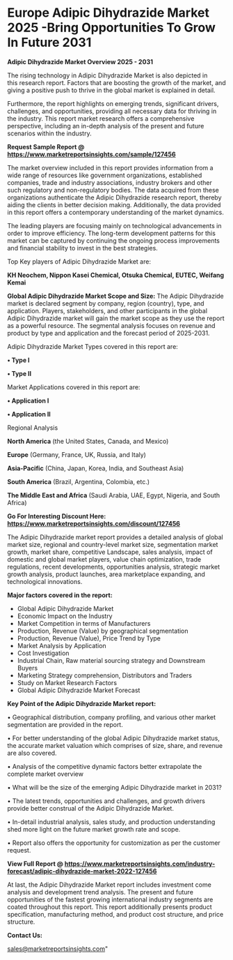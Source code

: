  # Europe Adipic Dihydrazide Market 2025 -Bring Opportunities To Grow In Future 2031

<Strong> Adipic Dihydrazide Market Overview 2025 - 2031</strong>

The rising technology in Adipic Dihydrazide Market is also depicted in this research report. Factors that are boosting the growth of the market, and giving a positive push to thrive in the global market is explained in detail.

Furthermore, the report highlights on emerging trends, significant drivers, challenges, and opportunities, providing all necessary data for thriving in the industry. This report market research offers a comprehensive perspective, including an in-depth analysis of the present and future scenarios within the industry.

<strong>Request Sample Report @ <a href=https://www.marketreportsinsights.com/sample/127456>https://www.marketreportsinsights.com/sample/127456</a></strong>

The market overview included in this report provides information from a wide range of resources like government organizations, established companies, trade and industry associations, industry brokers and other such regulatory and non-regulatory bodies. The data acquired from these organizations authenticate the Adipic Dihydrazide research report, thereby aiding the clients in better decision making. Additionally, the data provided in this report offers a contemporary understanding of the market dynamics.

The leading players are focusing mainly on technological advancements in order to improve efficiency. The long-term development patterns for this market can be captured by continuing the ongoing process improvements and financial stability to invest in the best strategies.

Top Key players of Adipic Dihydrazide Market are:

<strong>KH Neochem, Nippon Kasei Chemical, Otsuka Chemical, EUTEC, Weifang Kemai</strong>

<strong><b>Global Adipic Dihydrazide Market Scope and Size:</b></strong>
The Adipic Dihydrazide market is declared segment by company, region (country), type, and application. Players, stakeholders, and other participants in the global Adipic Dihydrazide market will gain the market scope as they use the report as a powerful resource. The segmental analysis focuses on revenue and product by type and application and the forecast period of 2025-2031.

Adipic Dihydrazide Market Types covered in this report are:

<strong>• Type I

• Type II</strong>

Market Applications covered in this report are:

<strong>• Application I

• Application II</strong> 

Regional Analysis

<strong>North America</strong> (the United States, Canada, and Mexico)

<strong>Europe</strong> (Germany, France, UK, Russia, and Italy)

<strong>Asia-Pacific</strong> (China, Japan, Korea, India, and Southeast Asia)

<strong>South America</strong> (Brazil, Argentina, Colombia, etc.)

<strong>The Middle East and Africa</strong> (Saudi Arabia, UAE, Egypt, Nigeria, and South Africa)

<strong>Go For Interesting Discount Here: <a href=https://www.marketreportsinsights.com/discount/127456>https://www.marketreportsinsights.com/discount/127456</a></strong>

The Adipic Dihydrazide market report provides a detailed analysis of global market size, regional and country-level market size, segmentation market growth, market share, competitive Landscape, sales analysis, impact of domestic and global market players, value chain optimization, trade regulations, recent developments, opportunities analysis, strategic market growth analysis, product launches, area marketplace expanding, and technological innovations.

<strong><b>Major factors covered in the report:</b></strong>
<ul>
  <li>Global Adipic Dihydrazide Market </li>
  <li>Economic Impact on the Industry</li>
  <li>Market Competition in terms of Manufacturers</li>
  <li>Production, Revenue (Value) by geographical segmentation</li>
  <li>Production, Revenue (Value), Price Trend by Type</li>
  <li>Market Analysis by Application</li>
  <li>Cost Investigation</li>
  <li>Industrial Chain, Raw material sourcing strategy and Downstream Buyers</li>
  <li>Marketing Strategy comprehension, Distributors and Traders</li>
  <li>Study on Market Research Factors</li>
  <li>Global Adipic Dihydrazide Market Forecast</li>
</ul>

<strong><b>Key Point of the Adipic Dihydrazide Market report:</b></strong>

• Geographical distribution, company profiling, and various other market segmentation are provided in the report.

• For better understanding of the global Adipic Dihydrazide market status, the accurate market valuation which comprises of size, share, and revenue are also covered.

• Analysis of the competitive dynamic factors better extrapolate the complete market overview

• What will be the size of the emerging Adipic Dihydrazide market in 2031?

• The latest trends, opportunities and challenges, and growth drivers provide better construal of the Adipic Dihydrazide Market.

• In-detail industrial analysis, sales study, and production understanding shed more light on the future market growth rate and scope.

• Report also offers the opportunity for customization as per the customer request.

<strong><b>View Full Report @ <a href=https://www.marketreportsinsights.com/industry-forecast/adipic-dihydrazide-market-2022-127456>https://www.marketreportsinsights.com/industry-forecast/adipic-dihydrazide-market-2022-127456</a></b></strong>


At last, the Adipic Dihydrazide Market report includes investment come analysis and development trend analysis. The present and future opportunities of the fastest growing international industry segments are coated throughout this report. This report additionally presents product specification, manufacturing method, and product cost structure, and price structure.

<strong>Contact Us:</strong>

sales@marketreportsinsights.com"
